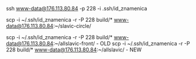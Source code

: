 ssh www-data@176.113.80.84 -p 228 -i .ssh/id_znamenica

scp -i ~/.ssh/id_znamenica -r -P 228 build/* www-data@176.113.80.84:~/slavic-circle/

scp -i ~/.ssh/id_znamenica -r -P 228 build/* www-data@176.113.80.84:~/allslavic-front/ - OLD
scp -i ~/.ssh/id_znamenica -r -P 228 build/* www-data@176.113.80.84:~/allslavic/ - NEW